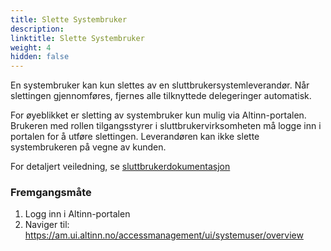 ```yaml
---
title: Slette Systembruker
description: 
linktitle: Slette Systembruker
weight: 4
hidden: false
---
```


En systembruker kan kun slettes av en sluttbrukersystemleverandør. Når slettingen gjennomføres, fjernes alle tilknyttede delegeringer automatisk.

For øyeblikket er sletting av systembruker kun mulig via Altinn-portalen. Brukeren med rollen tilgangsstyrer i sluttbrukervirksomheten må logge inn i portalen for å utføre slettingen. 
Leverandøren kan ikke slette systembrukeren på vegne av kunden.

For detaljert veiledning, se [sluttbrukerdokumentasjon](/nb/authorization/guides/end-user/system-user/delete-system-user/)

### Fremgangsmåte
1. Logg inn i Altinn-portalen
2. Naviger til: https://am.ui.altinn.no/accessmanagement/ui/systemuser/overview
